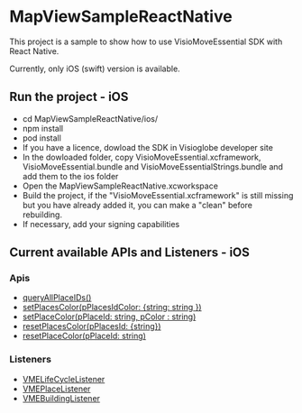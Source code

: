 # MapViewSampleReactNative
This project is a sample to show how to use VisioMoveEssential SDK with React Native.

Currently, only iOS (swift) version is available.

## Run the project - iOS
* cd MapViewSampleReactNative/ios/
* npm install
* pod install
* If you have a licence, dowload the SDK in Visioglobe developer site
* In the dowloaded folder, copy VisioMoveEssential.xcframework, VisioMoveEssential.bundle and VisioMoveEssentialStrings.bundle and add them to the ios folder
* Open the MapViewSampleReactNative.xcworkspace
* Build the project, if the "VisioMoveEssential.xcframework" is still missing but you have already added it, you can make a "clean" before rebuilding. 
* If necessary, add your signing capabilities



## Current available APIs and Listeners - iOS
### Apis 
* [queryAllPlaceIDs()](https://developer.visioglobe.com/docs/VisioMoveEssential-iOS/Doc/VisioMoveEssential-iOS/html/group__place_info_inteface_gafee04158e17605293966d8a3a96b3ace.html#gafee04158e17605293966d8a3a96b3ace)
* [setPlacesColor(pPlacesIdColor: {string: string })](https://developer.visioglobe.com/docs/VisioMoveEssential-iOS/Doc/VisioMoveEssential-iOS/html/group__place_info_inteface_ga9beebd1355e0cc72fb301a03fb0dd370.html#ga9beebd1355e0cc72fb301a03fb0dd370)
* [setPlaceColor(pPlaceId: string, pColor : string)](https://developer.visioglobe.com/docs/VisioMoveEssential-iOS/Doc/VisioMoveEssential-iOS/html/group__place_info_inteface_gaae5ce98dbb1d26995a4cc01648281081.html#gaae5ce98dbb1d26995a4cc01648281081)
* [resetPlacesColor(pPlacesId: {string})](https://developer.visioglobe.com/docs/VisioMoveEssential-iOS/Doc/VisioMoveEssential-iOS/html/group__place_info_inteface_ga225d411d206d2538eb479ffe3b8eb3d8.html#ga225d411d206d2538eb479ffe3b8eb3d8)
* [resetPlaceColor(pPlaceId: string)](https://developer.visioglobe.com/docs/VisioMoveEssential-iOS/Doc/VisioMoveEssential-iOS/html/group__place_info_inteface_gac33bf16d311b2bd0c5d7c7bb3dfad859.html#gac33bf16d311b2bd0c5d7c7bb3dfad859)


### Listeners
* [VMELifeCycleListener](https://developer.visioglobe.com/docs/VisioMoveEssential-iOS/Doc/VisioMoveEssential-iOS/html/protocol_v_m_e_life_cycle_listener-p.html)
* [VMEPlaceListener](https://developer.visioglobe.com/docs/VisioMoveEssential-iOS/Doc/VisioMoveEssential-iOS/html/protocol_v_m_e_place_listener-p.html)
* [VMEBuildingListener](https://developer.visioglobe.com/docs/VisioMoveEssential-iOS/Doc/VisioMoveEssential-iOS/html/protocol_v_m_e_building_listener-p.html)

